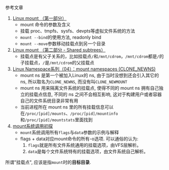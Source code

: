 参考文章

1. [Linux mount （第一部分）](https://segmentfault.com/a/1190000006878392)
    - mount 命令的参数及含义
    - 挂载 proc、tmpfs、sysfs、devpts等虚拟文件系统的方法
    - `mount --bind`的使用方法, readonly bind
    - `mount --move`参数移动挂载点到另一个目录
2. [Linux mount （第二部分 - Shared subtrees）](https://segmentfault.com/a/1190000006899213)
    - 挂载点是有父子关系的，比如挂载点`/`和`/mnt/cdrom`，`/mnt/cdrom`都是`/`的子挂载点，`/`是`/mnt/cdrom`的父挂载点
3. [Linux Namespace系列（04）：mount namespaces (CLONE_NEWNS)](https://segmentfault.com/a/1190000006912742)
    - mount ns 是第一个被加入Linux的 ns, 由于当时没想到还会引入其它的 ns, 所以取名为`CLONE_NEWNS`, 而没有叫`CLONE_NEWMOUNT`
    - mount ns 用来隔离文件系统的挂载点, 使得不同的 mount ns 拥有自己独立的挂载点信息, 不同的 ns 之间不会相互影响, 这对于构建用户或者容器自己的文件系统目录非常有用
    - 当前进程所在 mount ns 里的所有挂载信息可以在`/proc/[pid]/mounts`、`/proc/[pid]/mountinfo`和`/proc/[pid]/mountstats`里面找到
4. [mount系统调用初探](https://zhuanlan.zhihu.com/p/36268333)
    - `mount`系统调用所有`flags`与`data`参数的示例与解释
    - flags + data对应mount命令的所有-o选项. 可以通俗的认为:
        1. `flags`就是所有文件系统通用的挂载选项，由VFS层解析。
        2. `data`是每个文件系统特有的挂载选项，由文件系统自己解析。

所谓"挂载点", 应该是指`mount`时的**目标目录**.
